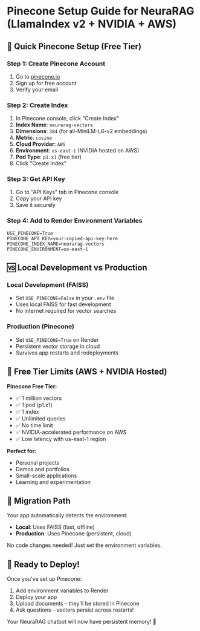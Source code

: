 # Pinecone Setup Guide for NeuraRAG (LlamaIndex v2 + NVIDIA + AWS)

## 🌲 Quick Pinecone Setup (Free Tier)

### Step 1: Create Pinecone Account
1. Go to [pinecone.io](https://www.pinecone.io/)
2. Sign up for free account
3. Verify your email

### Step 2: Create Index
1. In Pinecone console, click "Create Index"
2. **Index Name**: `neurarag-vectors`
3. **Dimensions**: `384` (for all-MiniLM-L6-v2 embeddings)
4. **Metric**: `cosine`
5. **Cloud Provider**: `AWS`
6. **Environment**: `us-east-1` (NVIDIA hosted on AWS)
7. **Pod Type**: `p1.x1` (free tier)
8. Click "Create Index"

### Step 3: Get API Key
1. Go to "API Keys" tab in Pinecone console
2. Copy your API key
3. Save it securely

### Step 4: Add to Render Environment Variables
```
USE_PINECONE=True
PINECONE_API_KEY=your-copied-api-key-here
PINECONE_INDEX_NAME=neurarag-vectors
PINECONE_ENVIRONMENT=us-east-1
```

## 🆚 Local Development vs Production

### **Local Development (FAISS)**
- Set `USE_PINECONE=False` in your `.env` file
- Uses local FAISS for fast development
- No internet required for vector searches

### **Production (Pinecone)**
- Set `USE_PINECONE=True` on Render
- Persistent vector storage in cloud
- Survives app restarts and redeployments

## 🎯 Free Tier Limits (AWS + NVIDIA Hosted)

**Pinecone Free Tier:**
- ✅ 1 million vectors
- ✅ 1 pod (p1.x1)
- ✅ 1 index
- ✅ Unlimited queries
- ✅ No time limit
- ✅ NVIDIA-accelerated performance on AWS
- ✅ Low latency with us-east-1 region

**Perfect for:**
- Personal projects
- Demos and portfolios
- Small-scale applications
- Learning and experimentation

## 🔄 Migration Path

Your app automatically detects the environment:
- **Local**: Uses FAISS (fast, offline)
- **Production**: Uses Pinecone (persistent, cloud)

No code changes needed! Just set the environment variables.

## 🚀 Ready to Deploy!

Once you've set up Pinecone:
1. Add environment variables to Render
2. Deploy your app
3. Upload documents - they'll be stored in Pinecone
4. Ask questions - vectors persist across restarts!

Your NeuraRAG chatbot will now have persistent memory! 🧠

